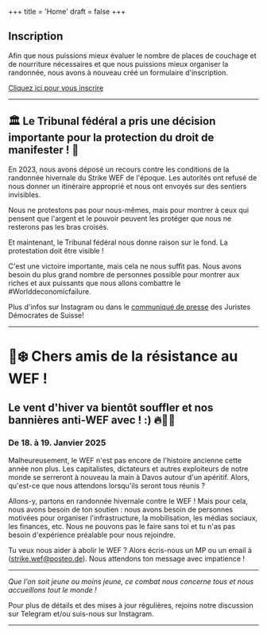 +++
title = 'Home'
draft = false
+++

## Inscription

Afin que nous puissions mieux évaluer le nombre de places de couchage et de nourriture nécessaires et que nous puissions mieux organiser la randonnée, nous avons à nouveau créé un formulaire d'inscription.

[Cliquez ici pour vous inscrire](https://cryptpad.fr/form/#/2/form/view/RZ26oYBpGnROlw1vbbMWYz0LoyyoRnucAUjT1RzCbGY/)

---
## 🏛 Le Tribunal fédéral a pris une décision importante pour la protection du droit de manifester ! 🎉

En 2023, nous avons déposé un recours contre les conditions de la randonnée hivernale du Strike WEF de l'époque.
Les autorités ont refusé de nous donner un itinéraire approprié et nous ont envoyés sur des sentiers invisibles.

Nous ne protestons pas pour nous-mêmes, mais pour montrer à ceux qui pensent que l'argent et le pouvoir peuvent les protéger que nous ne resterons pas les bras croisés.

Et maintenant, le Tribunal fédéral nous donne raison sur le fond. La protestation doit être visible !

C'est une victoire importante, mais cela ne nous suffit pas. Nous avons besoin du plus grand nombre de personnes possible pour montrer aux riches et aux puissants que nous allons combattre le #Worlddeconomicfailure.

Plus d'infos sur Instagram ou dans le [communiqué de presse](https://www.djs-jds.ch/fr/djs-schweiz/activites/communiques-de-presse/bundesgericht-bestaetigt-unzulaessiger-eingriff-in-die-meinungs-und-versammlungsfreiheit-durch-buendner-behoerden-die-wef-winderwanderung-haette-auf-der-kantonsstrasse-bewilligt-werden-muessen) des Juristes Démocrates de Suisse!

---

# 🚀❄️ Chers amis de la résistance au WEF !
## Le vent d'hiver va bientôt souffler et nos bannières anti-WEF avec ! :) 🔥🧡💜
### De 18. à 19. Janvier 2025

Malheureusement, le WEF n'est pas encore de l'histoire ancienne cette année non plus. Les capitalistes, dictateurs et autres exploiteurs de notre monde se serreront à nouveau la main à Davos autour d'un apéritif. Alors, qu'est-ce que nous attendons lorsqu'ils seront tous réunis ?

Allons-y, partons en randonnée hivernale contre le WEF ! Mais pour cela, nous avons besoin de ton soutien : nous avons besoin de personnes motivées pour organiser l'infrastructure, la mobilisation, les médias sociaux, les finances, etc. Nous ne pouvons pas le faire sans toi et tu n'as pas besoin d'expérience préalable pour nous rejoindre.

Tu veux nous aider à abolir le WEF ? Alors écris-nous un MP ou un email à (strike.wef@posteo.de). Nous attendons ton message avec impatience !

---

*Que l'on soit jeune ou moins jeune, ce combat nous concerne tous et nous accueillons tout le monde !*

Pour plus de détails et des mises à jour régulières, rejoins notre discussion sur Telegram et/ou suis-nous sur Instagram.

---
